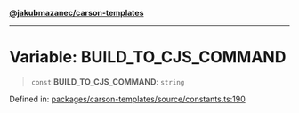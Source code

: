 [**@jakubmazanec/carson-templates**](../README.md)

---

# Variable: BUILD_TO_CJS_COMMAND

> `const` **BUILD_TO_CJS_COMMAND**: `string`

Defined in:
[packages/carson-templates/source/constants.ts:190](https://github.com/jakubmazanec/tools/blob/dd3219e5c9e39fb2c6c2fa06c4f20acd2118ac84/packages/carson-templates/source/constants.ts#L190)

